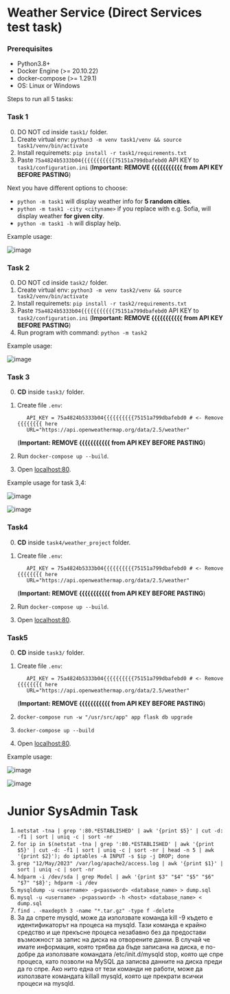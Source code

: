 # Weather Service (Direct Services test task)

### Prerequisites
- Python3.8+
- Docker Engine (>= 20.10.22)
- docker-compose (>= 1.29.1)
- OS: Linux or Windows

Steps to run all 5 tasks:

### Task 1

0. DO NOT cd inside `task1/` folder.
1. Create virtual env: `python3 -m venv task1/venv && source task1/venv/bin/activate`
2. Install requiremets: `pip install -r task1/requirements.txt`
3. Paste `75a4824b5333b04{{{{{{{{{{{75151a799dbafebd0` API KEY to `task1/configuration.ini` (**Important: REMOVE {{{{{{{{{{{ from API KEY BEFORE PASTING**)  

Next you have different options to choose:
- `python -m task1` will display weather info for **5 random cities**.
- `python -m task1 -city <cityname>` if you replace **<cityname>** with e.g. Sofia, will display weather **for given city**.
- `python -m task1 -h` will display help.

Example usage:
    
![image](https://github.com/2upo/DIRECT_SERVICES_test/assets/66561266/e69c69fd-a167-4d7e-8458-509e89f436ea)

### Task 2

0. DO NOT cd inside `task2/` folder.
1. Create virtual env: `python3 -m venv task2/venv && source task2/venv/bin/activate`
2. Install requiremets: `pip install -r task2/requirements.txt`
3. Paste `75a4824b5333b04{{{{{{{{{{{75151a799dbafebd0` API KEY to `task2/configuration.ini` (**Important: REMOVE {{{{{{{{{{{ from API KEY BEFORE PASTING**)  
4. Run program with command: `python -m task2`

Example usage:
    
![image](https://github.com/2upo/DIRECT_SERVICES_test/assets/66561266/9b8e2a70-f389-459e-a9e9-275de13f347c)


### Task 3
0. **CD** inside `task3/` folder.

1. Create file `.env`: 
    ```
       API_KEY = 75a4824b5333b04{{{{{{{{{{75151a799dbafebd0 # <- Remove {{{{{{{{ here
       URL="https://api.openweathermap.org/data/2.5/weather"
    ```
    (**Important: REMOVE {{{{{{{{{{{ from API KEY BEFORE PASTING**)
2. Run `docker-compose up --build`.
3. Open [localhost:80](http://localhost:80).

Example usage for task 3,4:
                                                                 
 ![image](https://github.com/2upo/DIRECT_SERVICES_test/assets/66561266/793c29e4-4892-46ae-924f-a68569b62ea8)

 ![image](https://github.com/2upo/DIRECT_SERVICES_test/assets/66561266/d18e5976-1516-4cf2-af2e-53d138477fd7)


### Task4
0. **CD** inside `task4/weather_project` folder.

1. Create file `.env`: 
    ```
       API_KEY = 75a4824b5333b04{{{{{{{{{{75151a799dbafebd0 # <- Remove {{{{{{{{ here
       URL="https://api.openweathermap.org/data/2.5/weather"
    ```
    (**Important: REMOVE {{{{{{{{{{{ from API KEY BEFORE PASTING**)
2. Run `docker-compose up --build`.
3. Open [localhost:80](http://localhost:80).

### Task5
0. **CD** inside `task3/` folder.

1. Create file `.env`: 
    ```
       API_KEY = 75a4824b5333b04{{{{{{{{{{75151a799dbafebd0 # <- Remove {{{{{{{{ here
       URL="https://api.openweathermap.org/data/2.5/weather"
    ```
    (**Important: REMOVE {{{{{{{{{{{ from API KEY BEFORE PASTING**)
2. `docker-compose run -w "/usr/src/app" app flask db upgrade`
3. `docker-compose up --build`      
4. Open [localhost:80](http://localhost:80).

Example usage:

![image](https://github.com/2upo/DIRECT_SERVICES_test/assets/66561266/53000178-75d4-4fe3-bd87-f6014b2010d7)

![image](https://github.com/2upo/DIRECT_SERVICES_test/assets/66561266/05efa4f9-6b02-48e5-840f-6d9ca285c4d0)
                                                                 

#  Junior SysAdmin Task
                                                                 
1. `netstat -tna | grep ':80.*ESTABLISHED' | awk '{print $5}' | cut -d: -f1 | sort | uniq -c | sort -nr`
2. `for ip in $(netstat -tna | grep ':80.*ESTABLISHED' | awk '{print $5}' | cut -d: -f1 | sort | uniq -c | sort -nr | head -n 5 | awk '{print $2}'); do iptables -A INPUT -s $ip -j DROP; done` 
3. `grep "12/May/2023" /var/log/apache2/access.log | awk '{print $1}' | sort | uniq -c | sort -nr`
4. `hdparm -i /dev/sda | grep Model | awk '{print $3" "$4" "$5" "$6" "$7" "$8}'; hdparm -i /dev`
5. `mysqldump -u <username> -p<password> <database_name> > dump.sql`
6.  `mysql -u <username> -p<password> -h <host> <database_name> < dump.sql`
7. `find . -maxdepth 3 -name "*.tar.gz" -type f -delete`
8. За да спрете mysqld, може да използвате команда kill -9 <pid> където <pid> е идентификаторът на процеса на mysqld. Тази команда е крайно средство и ще прекъсне процеса незабавно без да предостави възможност за запис на диска на отворените данни. В случай че имате информация, която трябва да бъде записана на диска, е по-добре да използвате командата /etc/init.d/mysqld stop, която ще спре процеса, като позволи на MySQL да записва данните на диска преди да го спре. Ако нито една от тези команди не работи, може да използвате командата killall mysqld, която ще прекрати всички процеси на mysqld.
